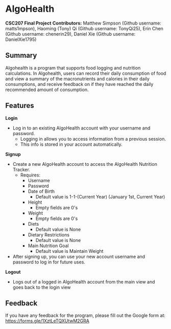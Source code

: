 # AlgoHealth
**CSC207 Final Project**
**Contributors:**
Matthew Simpson (Github username: matts1mpson),
Haoming (Tony) Qi (Github username: TonyQi25), 
Erin Chen (Github username: chenerin29),
Daniel Xie (Github username: DanielXie1795)

**Summary**
-

Algohealth is a program that supports food logging and nutrition calculations. In Algohealth, users can record their
daily consumption of food and view a summary of the macronutrients and calories in their daily consumptions, and
receive feedback on if they have reached the daily recommended amount of consumption.

**Features**
-

**Login**
- Log in to an existing AlgoHealth account with your username and password.
  - Logging in allows you to access information from a previous session.
  - This info is stored in your account automatically.

**Signup**
- Create a new AlgoHealth account to access the AlgoHealth Nutrition Tracker.
  - Requires:
    - Username
    - Password
    - Date of Birth
      - Default value is 1-1-(Current Year) (January 1st, Current Year)
    - Height
      - Empty fields are 0's
    - Weight
      - Empty fields are 0's
    - Diets
      - Default value is None
    - Dietary Restrictions
      - Default value is None
    - Main Nutrition Goal
      - Default value is Maintain Weight
- After signing up, you can use your new account username and password to log in for future uses.

**Logout**
- Logs out of a logged in AlgoHealth account from the main view and goes back to the login view

**Feedback**
-

If you have any feedback for the program, please fill out the Google form at: https://forms.gle/1XztLeTQXUtwM2GRA
